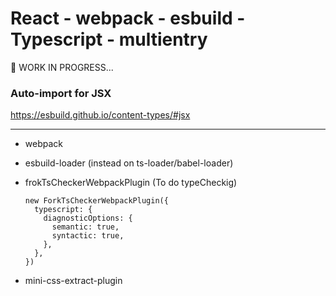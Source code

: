 # React - webpack - esbuild - Typescript - multientry

🚧 WORK IN PROGRESS...

### Auto-import for JSX

<https://esbuild.github.io/content-types/#jsx>

----

- webpack
- esbuild-loader (instead on ts-loader/babel-loader)
- frokTsCheckerWebpackPlugin (To do typeCheckig)
  ```
  new ForkTsCheckerWebpackPlugin({
    typescript: {
      diagnosticOptions: {
        semantic: true,
        syntactic: true,
      },
    },
  })
  ```

- mini-css-extract-plugin
